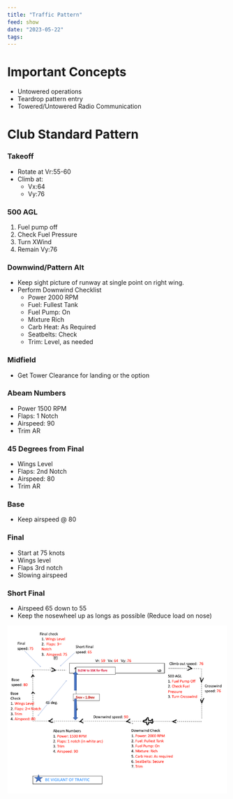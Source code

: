 ```yaml
---
title: "Traffic Pattern"
feed: show
date: "2023-05-22"
tags: 
---
```


# Important Concepts
- Untowered operations
- Teardrop pattern entry
- Towered/Untowered Radio Communication

# Club Standard Pattern

### Takeoff
- Rotate at Vr:55-60
- Climb at:
	- Vx:64
	- Vy:76

### 500 AGL
1. Fuel pump off
2. Check Fuel Pressure
3. Turn XWind
4. Remain Vy:76

### Downwind/Pattern Alt
- Keep sight picture of runway at single point on right wing.
- Perform Downwind Checklist
	- Power 2000 RPM
	- Fuel: Fullest Tank
	- Fuel Pump: On
	- Mixture Rich
	- Carb Heat: As Required
	- Seatbelts: Check
	- Trim: Level, as needed

### Midfield
- Get Tower Clearance for landing or the option

### Abeam Numbers
- Power 1500 RPM
- Flaps: 1 Notch
- Airspeed: 90
- Trim AR

### 45 Degrees from Final
- Wings Level
- Flaps: 2nd Notch
- Airspeed: 80
- Trim AR

### Base
- Keep airspeed @ 80

### Final
- Start at 75 knots
- Wings level
- Flaps 3rd notch
- Slowing airspeed

### Short Final
- Airspeed 65 down to 55
- Keep the nosewheel up as longs as possible (Reduce load on nose)

![](notes/aviation/PPL%20Training/images/2023Pattern.png)